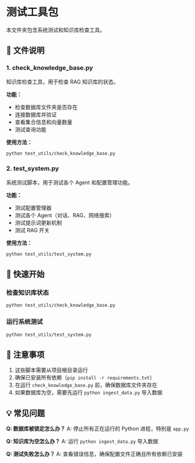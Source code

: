 # 测试工具包

本文件夹包含系统测试和知识库检查工具。

## 📂 文件说明

### 1. check_knowledge_base.py
知识库检查工具，用于检查 RAG 知识库的状态。

**功能：**
- 检查数据库文件夹是否存在
- 连接数据库并验证
- 查看集合信息和向量数量
- 测试查询功能

**使用方法：**
```bash
python test_utils/check_knowledge_base.py
```

### 2. test_system.py
系统测试脚本，用于测试各个 Agent 和配置管理功能。

**功能：**
- 测试配置管理器
- 测试各个 Agent（对话、RAG、网络搜索）
- 测试提示词更新机制
- 测试 RAG 开关

**使用方法：**
```bash
python test_utils/test_system.py
```

## 🚀 快速开始

### 检查知识库状态
```bash
python test_utils/check_knowledge_base.py
```

### 运行系统测试
```bash
python test_utils/test_system.py
```

## 📝 注意事项

1. 这些脚本需要从项目根目录运行
2. 确保已安装所有依赖（`pip install -r requirements.txt`）
3. 在运行 `check_knowledge_base.py` 前，确保数据库文件夹存在
4. 如果数据库为空，需要先运行 `python ingest_data.py` 导入数据

## 💡 常见问题

**Q: 数据库被锁定怎么办？**
A: 停止所有正在运行的 Python 进程，特别是 `app.py`

**Q: 知识库为空怎么办？**
A: 运行 `python ingest_data.py` 导入数据

**Q: 测试失败怎么办？**
A: 查看错误信息，确保配置文件正确且所有依赖已安装


